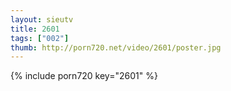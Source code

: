 ```yaml
--- 
layout: sieutv
title: 2601
tags: ["002"]
thumb: http://porn720.net/video/2601/poster.jpg
---
```

{% include porn720 key="2601" %} 
